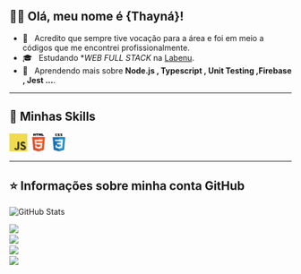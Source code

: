 ## :woman:🦄 Olá, meu nome é <strong>{Thayná}!</strong>

- 🤔 &nbsp; Acredito que sempre tive vocação para a área e foi em meio a códigos que me encontrei profissionalmente.
- 🎓 &nbsp; Estudando **WEB FULL STACK* na <a href="https://www.labenu.com.br/">Labenu</a>.
- 🌱 &nbsp; Aprendendo mais sobre **Node.js , Typescript , Unit Testing ,Firebase , Jest ...**.

----

## 🚀 Minhas Skills

<code><img height="32" src="https://raw.githubusercontent.com/github/explore/80688e429a7d4ef2fca1e82350fe8e3517d3494d/topics/javascript/javascript.png" alt="Javascript"/></code>
<code><img height="32" src="https://raw.githubusercontent.com/github/explore/80688e429a7d4ef2fca1e82350fe8e3517d3494d/topics/html/html.png" alt="HTML5"/></code>
<code><img height="32" src="https://raw.githubusercontent.com/github/explore/80688e429a7d4ef2fca1e82350fe8e3517d3494d/topics/css/css.png" alt="CSS"/></code>


---

## ⭐ Informações sobre minha conta GitHub
![GitHub Stats](https://github-readme-stats.vercel.app/api?username=thaynareginam&show_icons=true)


<code><img src="https://img.shields.io/badge/Instagram-E4405F?style=for-the-badge&logo=instagram&logoColor=white" />
<code><img src="https://img.shields.io/badge/LinkedIn-0077B5?style=for-the-badge&logo=linkedin&logoColor=whit" />
<code><img src="https://img.shields.io/badge/WhatsApp-25D366?style=for-the-badge&logo=whatsapp&logoColor=white" />
<code><img src="https://img.shields.io/badge/Microsoft_Outlook-0078D4?style=for-the-badge&logo=microsoft-outlook&logoColor=white" />



